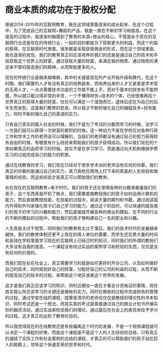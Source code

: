 # 商业本质的成功在于股权分配

感谢2014-2015年的互联网教育，我在这领域里面逐渐的成长起来，在这个过程中，为了完成自己的互联网+舞蹈的产品，我是一直在不断的学习和提高，在这个提高的过程中，我逐渐的触摸到了教育的本源+商业的核心，不管是处于现在的互联网行业还是现在的传统行业，一起的目的都是为了获取更大的利益，而这个利益的获得，在互联网时代里面，很多都是采取获取佣金的形式，而在这个领域里面，我也逐渐的发现，我们的教育真正的应该培养的我们的还是是通过自己的技术和手段获取这个世界上的财富，通过获取大量的财富，来满足我的物质，通过物质的满足来不管的提高我们的精神，从而帮助更多的人。

现在的传统行业是越来越难做，其中的关键是现在的产业开始升级和换代，在这个时期，我们需要的人才有没有真正的培养歘来，而培养出来的人才又紧紧是学术型的无用人才，一点点需要技术功底的工作就不能上手，而对于基本的财务有不能把握，所以就只能过得非常的辛苦，一个不懂得财务+技术的个体，已经很难再找个世界真正的获得大量的财富，仅仅可以满足一个温饱而已，退休后还在为自己的后半生而发愁，这是我们教育的悲哀，所以我才不断的强化自己的编程技术+财务能力，同时不断的强化自己的英语的实力。

只有自己真实的踏入社会的时候，我们不是为了考试的分数而学习的时候，没学习一次我们就可以获得一次财富的累积的时候，这一种动力不是在学校应对各种行政工作和学术工作的老师说可以理解的，当我们的老师都没有通过自己的努力获得财务自由的时候，有哪里有什么经验来帮助我们的孩子获得成功。所以我们现在的个体如果真正的血药学习的时候，其实不是在学习学习，而是通过向大机构缴纳学费实习的过程完成自己的能力的积累。

通过在线教育的学习，我们现在已经对于很多学术派的老师没有任何的仰慕，我们真正的仰慕的是通过自己的实力，真刀真枪在商场上打下来的真是的人生经验和做事情的经验，而这些经验才是真正可以帮助我们的教育。

处在现在的互联网教育+电子时代，我们的孩子还在使用各种的分数来衡量我们的孩子，这个东西真是坏到了极点，我们需要直接教授我们的孩子如何运用计算机的能力，然后直接教授技能，在技能的过程中，阅读大量的期刊和书籍，通过阅读国内外得到外刊来强化孩子们自己学习的能力，通过这个的目的，可以快速的提高我们的孩子的学习的兴趣和能力，然后直接就开展各种的商业的模拟，在不同的行业的不断的模拟的过程中，帮助我们的孩子够构建自己一生的职业和兴趣。

人生真是太过于短暂，同时我们的教育有太过于落后，我们的技术时代的发展越来越快，我们的教育体制还更不上现在的用人单位的需要，而学生还花费大量的时间和金钱在学校里面学习现在的互联网上已经过时的知识，同时我们的所谓的教授们大多没有自我的提高，一个课程没有经过实战的案例学习和检验的东西，仅仅是没有任何的价值的。

而我们现在处在社会上，真正需要学习的就是如可更好的开办公司，以及如何做好自己的技术，同时规划好自己的财富，分配好自己的公司的利益的过程，从而不断的提高自己的技术的过程，来帮助这个地区或者这个世界的发展。

这才是我们真正应该学习的知识，同时近期也一直在才看会计资格证的事情，现在其实我么所应该学习的关键还是做账的实力，同时在做账的过程中完成财务的管理的过程，通过学堂在线的课程，就算是清华的老师也仅仅是教授的理论性的书本知识，同时考试还是一个想法，而其实真的考试是直接通过自己的商业计划书开展实际的融资活动，通过实战来检验我们的理论，通过最后在社会上的表现来给予学分的过程，这才真正的达到了教育的目的。

所以我觉得现在的在线教育还是有些偏离这个时代的发展，不是一个视频课程就可以决定一个课程的好换，而是这个课程是不是这个人的人生经验的总结，只有真正的凝结了实际工作和社会案例的总结的课程，才真正的可以帮助我们的孩子站在巨人的肩膀上，领导这个快速变革的世界和时代。
